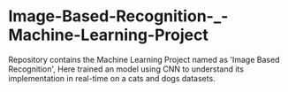 # Image-Based-Recognition-_-Machine-Learning-Project
Repository contains the Machine Learning Project named as 'Image Based Recognition', Here trained an model using CNN to understand its implementation in real-time on a cats and dogs datasets.
